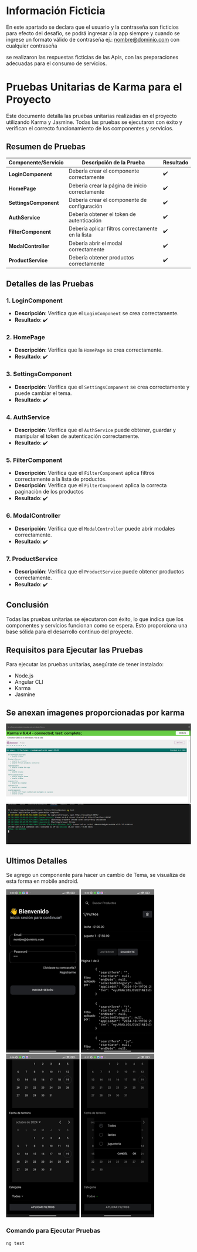 # Información Ficticia


En este apartado se declara que el usuario y la contraseña son ficticios para efecto del desafío, se podrá ingresar a la app siempre y cuando se ingrese un formato válido de contraseña ej.: nombre@dominio.com con cualquier contraseña

se realizaron las respuestas ficticias de las Apis, con las preparaciones adecuadas para el consumo de servicios.

# Pruebas Unitarias de Karma para el Proyecto


Este documento detalla las pruebas unitarias realizadas en el proyecto utilizando Karma y Jasmine. Todas las pruebas se ejecutaron con éxito y verifican el correcto funcionamiento de los componentes y servicios.


## Resumen de Pruebas


| Componente/Servicio        | Descripción de la Prueba                               | Resultado |
|----------------------------|------------------------------------------------------|-----------|
| **LoginComponent**         | Debería crear el componente correctamente             | ✔️       |
| **HomePage**               | Debería crear la página de inicio correctamente      | ✔️       |
| **SettingsComponent**      | Debería crear el componente de configuración         | ✔️       |
| **AuthService**            | Debería obtener el token de autenticación            | ✔️       |
| **FilterComponent**        | Debería aplicar filtros correctamente en la lista    | ✔️       |
| **ModalController**        | Debería abrir el modal correctamente                  | ✔️       |
| **ProductService**         | Debería obtener productos correctamente               | ✔️       |


## Detalles de las Pruebas


### 1. LoginComponent


- **Descripción**: Verifica que el `LoginComponent` se crea correctamente.
- **Resultado**: ✔️


### 2. HomePage


- **Descripción**: Verifica que la `HomePage` se crea correctamente.
- **Resultado**: ✔️


### 3. SettingsComponent


- **Descripción**: Verifica que el `SettingsComponent` se crea correctamente y puede cambiar el tema.
- **Resultado**: ✔️


### 4. AuthService


- **Descripción**: Verifica que el `AuthService` puede obtener, guardar y manipular el token de autenticación correctamente.
- **Resultado**: ✔️


### 5. FilterComponent


- **Descripción**: Verifica que el `FilterComponent` aplica filtros correctamente a la lista de productos.
- **Descripción**: Verifica que el `FilterComponent` aplica la correcta paginaciòn de los productos
- **Resultado**: ✔️


### 6. ModalController


- **Descripción**: Verifica que el `ModalController` puede abrir modales correctamente.
- **Resultado**: ✔️


### 7. ProductService


- **Descripción**: Verifica que el `ProductService` puede obtener productos correctamente.
- **Resultado**: ✔️


## Conclusión


Todas las pruebas unitarias se ejecutaron con éxito, lo que indica que los componentes y servicios funcionan como se espera. Esto proporciona una base sólida para el desarrollo continuo del proyecto.


## Requisitos para Ejecutar las Pruebas


Para ejecutar las pruebas unitarias, asegúrate de tener instalado:


- Node.js
- Angular CLI
- Karma
- Jasmine


## Se anexan imagenes proporcionadas por karma


![Mi Imagen](./src/assets/img/Captura-all.png)
![Mi Imagen](./src/assets/img/captura-console.png)

## Ultimos Detalles

Se agrego un componente para hacer un cambio de Tema, se visualiza de esta forma en mobile android.

<img src="./src/assets/img/login.jpg" alt="Descripción de la imagen" width="200" />
<img src="./src/assets/img/home.jpg" alt="Descripción de la imagen" width="200" />
<img src="./src/assets/img/calendar.jpg" alt="Descripción de la imagen" width="200" />
<img src="./src/assets/img/categoria.jpg" alt="Descripción de la imagen" width="200" />

### Comando para Ejecutar Pruebas


```bash
ng test
